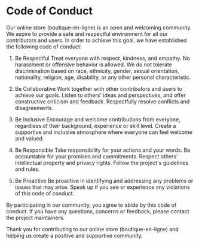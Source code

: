 # Code of Conduct
Our online store (boutique-en-ligne) is an open and welcoming community. We aspire to provide a safe and respectful environment for all our contributors and users. In order to achieve this goal, we have established the following code of conduct:

1. Be Respectful
Treat everyone with respect, kindness, and empathy. No harassment or offensive behavior is allowed. We do not tolerate discrimination based on race, ethnicity, gender, sexual orientation, nationality, religion, age, disability, or any other personal characteristic.

2. Be Collaborative
Work together with other contributors and users to achieve our goals. Listen to others' ideas and perspectives, and offer constructive criticism and feedback. Respectfully resolve conflicts and disagreements.

3. Be Inclusive
Encourage and welcome contributions from everyone, regardless of their background, experience or skill level. Create a supportive and inclusive atmosphere where everyone can feel welcome and valued.

4. Be Responsible
Take responsibility for your actions and your words. Be accountable for your promises and commitments. Respect others' intellectual property and privacy rights. Follow the project's guidelines and rules.

5. Be Proactive
Be proactive in identifying and addressing any problems or issues that may arise. Speak up if you see or experience any violations of this code of conduct.

By participating in our community, you agree to abide by this code of conduct. If you have any questions, concerns or feedback, please contact the project maintainers.

Thank you for contributing to our online store (boutique-en-ligne) and helping us create a positive and supportive community.
